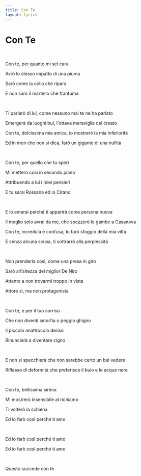 ```yaml
---
title: Con Te
layout: lyrics
---
```

# Con Te

<br>

Con te, per quanto mi sei cara

Avrò lo stesso impatto di una piuma

Sarò come la colla che ripara

E non sarò il martello che frantuma

<br>

Ti parlerò di lui, come nessuno mai te ne ha parlato

Emergerà da luoghi bui, l'ottava meraviglia del creato

Con te, dolcissima mia amica, io mostrerò la mia inferiorità

Ed in men che non si dica, farò un gigante di una nullità

<br>

Con te, per quello che tu speri

Mi metterò così in secondo piano

Attribuendo a lui i miei pensieri

E tu sarai Rossana ed io Cirano

<br>

E lo amerai perché ti apparirà come persona nuova

Il meglio solo avrai da me, che spezzerò le gambe a Casanova

Con te, incredula e confusa, Io farò sfoggio della mia viltà

E senza alcuna scusa, ti sottrarrò alla perplessità

<br>

Non prenderla così, come una presa in giro

Sarò all'altezza del miglior De Niro

Attento a non trovarmi troppo in vista

Attore sì, ma non protagonista

<br>

Con te, e per il tuo sorriso

Che non diventi smorfia o peggio ghigno

Il piccolo anattrocolo deriso

Rinuncierà a diventare cigno

<br>

E non si specchierà che non sarebbe certo un bel vedere

Riflesso di deformità che preferisce il buio e le acque nere

<br>

Con te, bellissima sirena

Mi mostrerò insensibile al richiamo

Ti volterò la schiena

Ed io farò così perché ti amo

<br>

Ed io farò così perché ti amo

Ed io farò così perché ti amo

<br>

Questo succede con te
